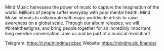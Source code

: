 Mind Music harnesses the power of music to capture the imagination of the world. Millions of people suffer everyday with poor mental health.
Mind Music intends to collaborate with major worldwide artists to raise awareness on a global scale. Through our album releases, we will #breakthestigma, 
and bring people together for an incredibly important, long overdue conversation. Join us and be part of a musical revolution!

Telegram: https://t.me/mindmusicbsc
Website: https://mindmusic.finance/
